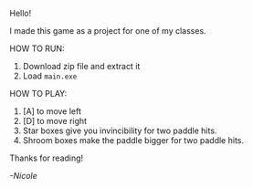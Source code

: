 Hello!

I made this game as a project for one of my classes.

HOW TO RUN:
1. Download zip file and extract it
2. Load `main.exe`

HOW TO PLAY:
1. [A] to move left
2. [D] to move right
3. Star boxes give you invincibility for two paddle hits.
4. Shroom boxes make the paddle bigger for two paddle hits.

Thanks for reading!

*-Nicole*
